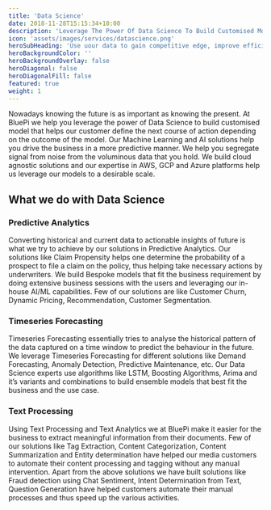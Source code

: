 ```yaml
---
title: 'Data Science'
date: 2018-11-28T15:15:34+10:00
description: 'Leverage The Power Of Data Science To Build Customised Model That Helps Our Customer'
icon: 'assets/images/services/datascience.png'
heroSubHeading: 'Use uour data to gain competitive edge, improve efficiency, reduce costs'
heroBackgroundColor: ''
heroBackgroundOverlay: false
heroDiagonal: false
heroDiagonalFill: false
featured: true
weight: 1
---
```


Nowadays knowing the future is as important as knowing the present. At BluePi we help you leverage the power of Data Science to build customised model that helps our customer define the next course of action depending on the outcome of the model. Our Machine Learning and AI solutions help you drive the business in a more predictive manner. We help you segregate signal from noise from the voluminous data that you hold. We build cloud agnostic solutions and our expertise in AWS, GCP and Azure platforms help us leverage our models to a desirable scale.

## What we do with Data Science

### Predictive Analytics
Converting historical and current data to actionable insights of future is what we try to achieve by our solutions in Predictive Analytics. Our solutions like Claim Propensity helps one determine the probability of a prospect to file a claim on the policy, thus helping take necessary actions by underwriters. We build Bespoke models that fit the business requirement by doing extensive business sessions with the users and leveraging our in-house AI/ML capabilities. Few of our solutions are like Customer Churn, Dynamic Pricing, Recommendation, Customer Segmentation.

### Timeseries Forecasting
Timeseries Forecasting essentially tries to analyse the historical pattern of the data captured on a time window to predict the behaviour in the future. We leverage Timeseries Forecasting for different solutions like Demand Forecasting, Anomaly Detection, Predictive Maintenance, etc. Our Data Science experts use algorithms like LSTM, Boosting Algorithms, Arima and it’s variants and combinations to build ensemble models that best fit the business and the use case.


### Text Processing
Using Text Processing and Text Analytics we at BluePi make it easier for the business to extract meaningful information from their documents. Few of our solutions like Tag Extraction, Content Categorization, Content Summarization and Entity determination have helped our media customers to automate their content processing and tagging without any manual intervention. Apart from the above solutions we have built solutions like Fraud detection using Chat Sentiment, Intent Determination from Text, Question Generation have helped customers automate their manual processes and thus speed up the various activities.